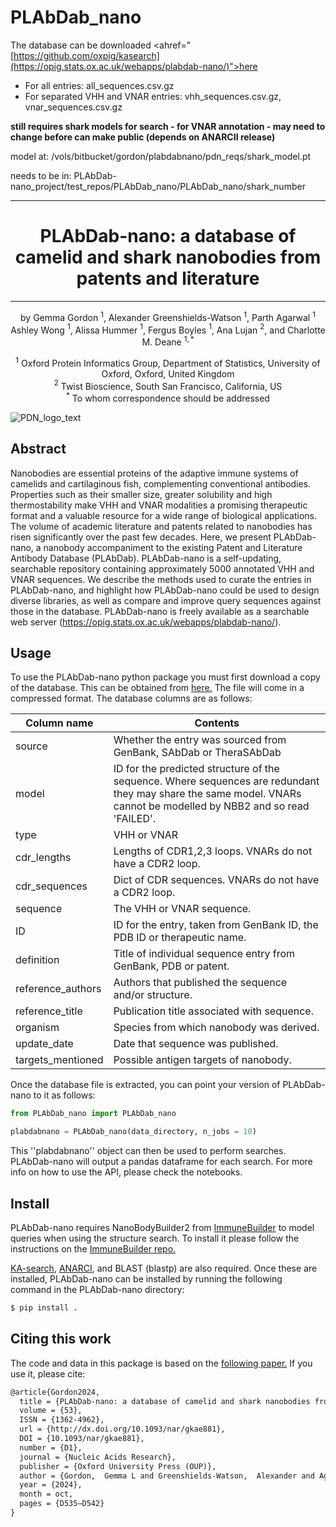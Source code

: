 # PLAbDab_nano

The database can be downloaded <ahref="[https://github.com/oxpig/kasearch](https://opig.stats.ox.ac.uk/webapps/plabdab-nano/)">here</a>

- For all entries: all_sequences.csv.gz 
- For separated VHH and VNAR entries: vhh_sequences.csv.gz, vnar_sequences.csv.gz

**still requires shark models for search - for VNAR annotation - may need to change before can make public (depends on ANARCII release)**

model at:
/vols/bitbucket/gordon/plabdabnano/pdn_reqs/shark_model.pt

needs to be in: 
PLAbDab-nano_project/test_repos/PLAbDab_nano/PLAbDab_nano/shark_number


---

<div align="center">    
 
# PLAbDab-nano: a database of camelid and shark nanobodies from patents and literature

---
    
by 
Gemma Gordon $^{1}$, Alexander Greenshields-Watson $^{1}$, Parth Agarwal $^{1}$ Ashley Wong $^{1}$, Alissa Hummer $^{1}$, Fergus Boyles $^{1}$, Ana Lujan $^{2}$, and Charlotte M. Deane $^{1,*}$

$^{1}$ Oxford Protein Informatics Group, Department of Statistics, University of Oxford, Oxford, United Kingdom  
$^{2}$ Twist Bioscience, South San Francisco, California, US  
$^{*}$ To whom correspondence should be addressed  
</div>

![PDN_logo_text](https://github.com/oxpig/PLAbDab_nano/assets/72207136/7631ffb5-251b-4494-979f-9e6527698f8c)

## Abstract
Nanobodies are essential proteins of the adaptive immune systems of camelids and cartilaginous fish, complementing conventional antibodies. Properties such as their smaller size, greater solubility and high thermostability make VHH and VNAR modalities a promising therapeutic format and a valuable resource for a wide range of biological applications. The volume of academic literature and patents related to nanobodies has risen significantly over the past few decades. Here, we present PLAbDab-nano, a nanobody accompaniment to the existing Patent and Literature Antibody Database (PLAbDab). PLAbDab-nano is a self-updating, searchable repository containing approximately 5000 annotated VHH and VNAR sequences. We describe the methods used to curate the entries in PLAbDab-nano, and highlight how PLAbDab-nano could be used to design diverse libraries, as well as compare and improve query sequences against those in the database. PLAbDab-nano is freely available as a searchable web server (https://opig.stats.ox.ac.uk/webapps/plabdab-nano/). 

## Usage

To use the PLAbDab-nano python package you must first download a copy of the database. This can be obtained from  <a href="https://opig.stats.ox.ac.uk/webapps/plabdab-nano/">here.</a> The file will come in a compressed format. The database columns are as follows: 

| Column name       | Contents                                                                                                                                                               |
|-------------------|------------------------------------------------------------------------------------------------------------------------------------------------------------------------|
| source            | Whether the entry was sourced from GenBank, SAbDab or TheraSAbDab                                                                                                      |
| model             | ID for the predicted structure of the sequence.  Where sequences are redundant they may share the same model.  VNARs cannot be modelled by NBB2 and so read 'FAILED'.  |
| type              | VHH or VNAR                                                                                                                                                            |
| cdr_lengths       | Lengths of CDR1,2,3 loops. VNARs do not have a CDR2 loop.                                                                                                              |
| cdr_sequences     | Dict of CDR sequences. VNARs do not have a CDR2 loop.                                                                                                                  |
| sequence          | The VHH or VNAR sequence.                                                                                                                                              |
| ID                | ID for the entry, taken from GenBank ID, the PDB ID or therapeutic name.                                                                                               |
| definition        | Title of individual sequence entry from GenBank, PDB or patent.                                                                                                        |
| reference_authors | Authors that published the sequence and/or structure.                                                                                                                  |
| reference_title   | Publication title associated with sequence.                                                                                                                            |
| organism          | Species from which nanobody was derived.                                                                                                                               |
| update_date       | Date that sequence was published.                                                                                                                                      |
| targets_mentioned | Possible antigen targets of nanobody.                                                                                                                                  |

Once the database file is extracted, you can point your version of PLAbDab-nano to it as follows:

```python
from PLAbDab_nano import PLAbDab_nano

plabdabnano = PLAbDab_nano(data_directory, n_jobs = 10)
```

This ''plabdabnano'' object can then be used to perform searches. PLAbDab-nano will output a pandas dataframe for each search. For more info on how to use the API, please check the notebooks. 

## Install

PLAbDab-nano requires NanoBodyBuilder2 from <a href="https://github.com/oxpig/ImmuneBuilder">ImmuneBuilder</a> to model queries when using the structure search. To install it please follow the instructions on the <a href="https://github.com/oxpig/ImmuneBuilder">ImmuneBuilder repo.</a>

<a href="https://github.com/oxpig/kasearch">KA-search</a>, <a href="https://github.com/oxpig/ANARCI">ANARCI</a>, and BLAST (blastp) are also required. Once these are installed, PLAbDab-nano can be installed by running the following command in the PLAbDab-nano directory:

```bash
$ pip install .
```

## Citing this work

The code and data in this package is based on the <a href="https://doi.org/10.1093/nar/gkae881">following paper.</a> If you use it, please cite:

```tex
@article{Gordon2024,
  title = {PLAbDab-nano: a database of camelid and shark nanobodies from patents and literature},
  volume = {53},
  ISSN = {1362-4962},
  url = {http://dx.doi.org/10.1093/nar/gkae881},
  DOI = {10.1093/nar/gkae881},
  number = {D1},
  journal = {Nucleic Acids Research},
  publisher = {Oxford University Press (OUP)},
  author = {Gordon,  Gemma L and Greenshields-Watson,  Alexander and Agarwal,  Parth and Wong,  Ashley and Boyles,  Fergus and Hummer,  Alissa and Lujan Hernandez,  Ana G and Deane,  Charlotte M},
  year = {2024},
  month = oct,
  pages = {D535–D542}
}
```
